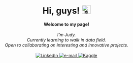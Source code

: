 <h1 align="center">Hi, guys! <img src="https://github.com/wervlad/wervlad/assets/24524555/766d336d-b87d-44ba-807c-c51de2bc6b4d" width="28px" alt="👋"></h1>

<p align="center">
    <b>Welcome to my page!</b><br><br>
    <i>
        I'm Judy.<br>
        Currently learning to walk in data field.<br>
        Open to collaborating on interesting and innovative projects.<br>
    </i><br>
    <a href="https://www.linkedin.com/in/wervlad">
        <img src="https://img.shields.io/badge/LinkedIn-blue?style=flat-square&logo=linkedin" alt="LinkedIn">
    </a>
    <a href="mailto:ctchanjudy@gmail.com">
        <img src="https://img.shields.io/badge/Email-blue?style=flat-square&logo=gmail&logoColor=white" alt="e-mail">
    </a>
    <a href="https://www.kaggle.com/judychan">
        <img src="https://img.shields.io/badge/Kaggle-blue?style=flat-square&logo=kaggle" alt="Kaggle">
    </a>
</p>

<p align="center">
    
<!--    
### Languages
[![Python](https://img.shields.io/badge/python-black?style=for-the-badge&logo=python)](https://github.com/iamjudy)
[![JavaScript](https://img.shields.io/badge/javascript-black?style=for-the-badge&logo=javascript)](https://github.com/iamjudy)
[![Java](https://img.shields.io/badge/java-black?style=for-the-badge&logo=openjdk)](https://github.com/iamjudy)
[![Bash](https://img.shields.io/badge/bash-black?style=for-the-badge&logo=gnu-bash&logoColor=white)](https://github.com/iamjudy)
[![SQL](https://img.shields.io/badge/sql-black?style=for-the-badge&logo=mysql)](https://github.com/iamjudy)
    
### ML/DL
[![Pandas](https://img.shields.io/badge/pandas-black?style=for-the-badge&logo=pandas)](https://github.com/iamjudy)
[![NumPy](https://img.shields.io/badge/numpy-black?style=for-the-badge&logo=numpy)](https://github.com/iamjudy)
[![Scikit-Learn](https://img.shields.io/badge/scikit--learn-black?style=for-the-badge&logo=scikit-learn)](https://github.com/iamjudy)
[![PyTorch](https://img.shields.io/badge/PyTorch-black?style=for-the-badge&logo=PyTorch)](https://github.com/iamjudy)
[![SciPy](https://img.shields.io/badge/SciPy-black?style=for-the-badge&logo=scipy)](https://github.com/iamjudy)

### Technologies & Frameworks
[![Django](https://img.shields.io/badge/django-black?style=for-the-badge&logo=django)](https://github.com/iamjudy)
[![React](https://img.shields.io/badge/react-black?style=for-the-badge&logo=react)](https://github.com/iamjudy)
[![HTML5](https://img.shields.io/badge/html5-black?style=for-the-badge&logo=html5)](https://github.com/iamjudy)
[![CSS3](https://img.shields.io/badge/css3-black?style=for-the-badge&logo=css3)](https://github.com/iamjudy)
[![Docker](https://img.shields.io/badge/docker-black?style=for-the-badge&logo=docker)](https://github.com/iamjudy)
</p>


<Details>
    <p align="center">
      <a href="https://github.com/iamjudy">
        <img src="http://github-profile-summary-cards.vercel.app/api/cards/profile-details?username=iamjudy&theme=transparent" />
      </a>
      <a href="https://github.com/iamjudy">
        <img src="https://github-readme-streak-stats.herokuapp.com/?user=iamjudy&hide_border=true&card_width=338&theme=transparent" />
      </a>
      <a href="https://github.com/iamjudy">
        <img src="http://github-profile-summary-cards.vercel.app/api/cards/stats?username=iamjudy&theme=transparent" />
      </a>
    </p>
</Details>
-->

<!--

- 🔭 I’m currently working on ...
- 🌱 I’m currently learning ...
- 👯 I’m looking to collaborate on ...
- 🤔 I’m looking for help with ...
- 💬 Ask me about ...
- 📫 How to reach me: ...
- 😄 Pronouns: ...
- ⚡ Fun fact: ...
-->
